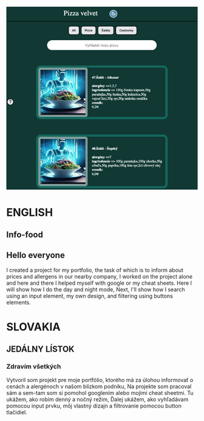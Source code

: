 ![fotka pre moj projekt](info-food.png) 
# ENGLISH

## Info-food

## Hello everyone
I created a project for my portfolio, the task of which is to inform about prices and allergens in our nearby company,
I worked on the project alone and here and there I helped myself with google or my cheat sheets.
Here I will show how I do the day and night mode,
Next, I'll show how I search using an input element,
my own design,
and filtering using buttons elements.


# SLOVAKIA

## JEDÁLNY LÍSTOK

### Zdravím všetkých

Vytvoril som projekt pre moje portfólio, ktorého  má  za úlohou informovať o cenách a alergénoch v našom blízkom podniku,
Na projekte som pracoval sám a sem-tam som si pomohol googlením alebo mojimi cheat sheetmi.
Tu ukážem, ako robím denný a nočný režim,
Ďalej ukážem, ako vyhľadávam pomocou input prvku,
môj vlastný dizajn a filtrovanie pomocou button tlačidiel.

